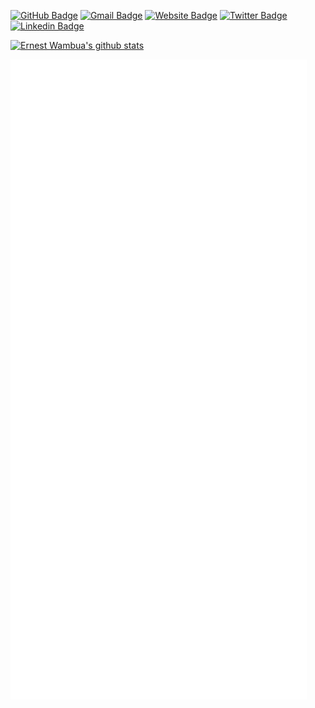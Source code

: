 [![GitHub Badge](https://img.shields.io/badge/-@tallninja-%23181717?style=flat&logo=github)](https://github.com/tallninja) [![Gmail Badge](https://img.shields.io/badge/-Mail-c14438?style=flat&logo=Gmail&logoColor=white&link=mailto:ernestwambua2@gmail.com)](mailto:ernestwambua2@gmail.com) [![Website Badge](https://img.shields.io/website?color=0ab9e6&style=flat&up_message=ernestwambua&url=http%3A%2F%2Ftallninja.github.io%2F)](https://tallninja.github.io) [![Twitter Badge](https://img.shields.io/badge/-@ErnestWambua-1ca0f1?style=flat&labelColor=1ca0f1&logo=twitter&logoColor=white&link=https://twitter.com/ErnestWambua)](https://twitter.com/ErnestWambua) [![Linkedin Badge](https://img.shields.io/badge/-@ErnestWambua-blue?style=flat&logo=Linkedin&logoColor=white&link=https://www.linkedin.com/in/ernest-wambua-0b2358184/)](https://www.linkedin.com/in/ernest-wambua-0b2358184/)

[![Ernest Wambua's github stats](https://github-readme-stats.vercel.app/api?username=tallninja&show_icons=true&theme=tokyonight&include_all_commits=true&count_private=true&hide=issues,contribs)](https://github.com/anuraghazra/github-readme-stats)

![metrics](https://github.com/tallninja/tallninja/blob/main/github-metrics.svg)
